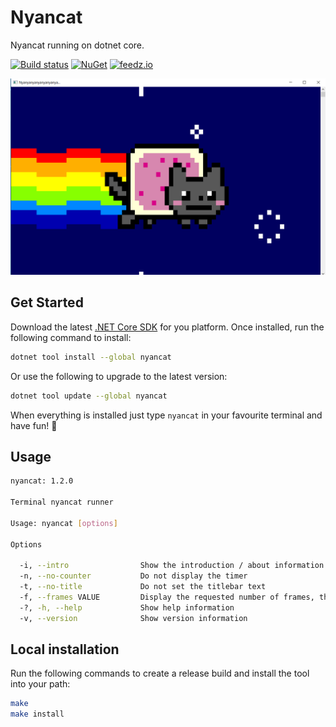 # Nyancat

Nyancat running on dotnet core.

[![Build status][ci-badge]][ci-url]
[![NuGet][nuget-package-badge]][nuget-package-url]
[![feedz.io][feedz-package-badge]][feedz-package-url]

![Nyancat terminal](docs/nyancat-console.png)

## Get Started

Download the latest [.NET Core SDK](https://dotnet.microsoft.com/download) for you platform.
Once installed, run the following command to install:

```sh
dotnet tool install --global nyancat
```

Or use the following to upgrade to the latest version:

```sh
dotnet tool update --global nyancat
```

When everything is installed just type `nyancat` in your favourite terminal and have fun! 🎉

## Usage

```sh
nyancat: 1.2.0

Terminal nyancat runner

Usage: nyancat [options]

Options

  -i, --intro                Show the introduction / about information at startup
  -n, --no-counter           Do not display the timer
  -t, --no-title             Do not set the titlebar text
  -f, --frames VALUE         Display the requested number of frames, then quit
  -?, -h, --help             Show help information
  -v, --version              Show version information
```

## Local installation

Run the following commands to create a release build and install the tool into your path:

```sh
make
make install
```

[ci-url]: https://github.com/nickvdyck/nyancat.cs
[ci-badge]: https://github.com/nickvdyck/nyancat.cs/workflows/CI/badge.svg
[nuget-package-url]: https://www.nuget.org/packages/nyancat/
[nuget-package-badge]: https://img.shields.io/nuget/v/nyancat.svg?style=flat-square&label=nuget
[feedz-package-url]: https://f.feedz.io/nvd/nyancat-cs/packages/nyancat/latest/download
[feedz-package-badge]: https://img.shields.io/badge/endpoint.svg?url=https%3A%2F%2Ff.feedz.io%2Fnvd%2Fnyancat-cs%2Fshield%2Fnyancat%2Flatest&label=nyancat

